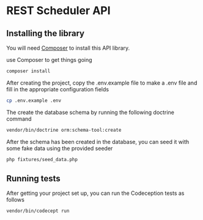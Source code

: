 # REST Scheduler API

## Installing the library

You will need [Composer](https://getcomposer.org) to install this API library.

use Composer to get things going

```bash
composer install
```

After creating the project, copy the .env.example file to make a .env file and fill in the appropriate configuration fields

```bash
cp .env.example .env
```

The create the database schema by running the following doctrine command

```bash
vendor/bin/doctrine orm:schema-tool:create
```

After the schema has been created in the database, you can seed it with some fake data using the provided seeder

```bash
php fixtures/seed_data.php
```

## Running tests

After getting your project set up, you can run the Codeception tests as follows

```bash
vendor/bin/codecept run
```